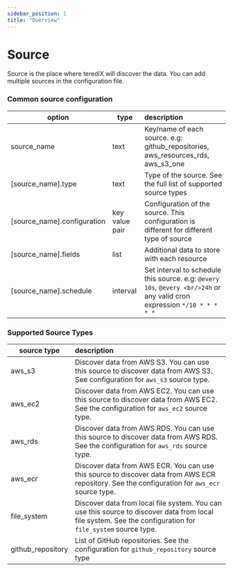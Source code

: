 ```yaml
---
sidebar_position: 1
title: "Overview"
---
```


# Source

Source is the place where terediX will discover the data. You can add multiple sources in the configuration file.

### Common source configuration

| option	                        | type           | description	                                                                                                              |
|--------------------------------|----------------|:--------------------------------------------------------------------------------------------------------------------------|
| 	  source_name                 | text           | Key/name of each source. e.g: github_repositories, aws_resources_rds, aws_s3_one	                                         |
| 	  [source_name].type          | text           | Type of the source. See the full list of supported source types	                                                          |
| 	  [source_name].configuration | key value pair | Configuration of the source. This configuration is different for different type of source	                                |
| 	  [source_name].fields        | list           | Additional data to store with each resource	                                                                              |
| 	  [source_name].schedule      | interval       | Set interval to schedule this source. e.g: `@every 10s`, `@every <br/>24h` or any valid cron expression `*/10 * * * * *`	 |

### Supported Source Types

| source type       | description	                                                                                                                                                 |
|-------------------|:-------------------------------------------------------------------------------------------------------------------------------------------------------------|
| aws_s3            | Discover data from AWS S3. You can use this source to discover data from AWS S3. See configuration for `aws_s3` source type.	                                |
| aws_ec2           | Discover data from AWS EC2. You can use this source to discover data from AWS EC2. See the configuration for `aws_ec2` source type.	                         |
| aws_rds           | Discover data from AWS RDS. You can use this source to discover data from AWS RDS. See the configuration for `aws_rds` source type.	                         |
| aws_ecr           | Discover data from AWS ECR. You can use this source to discover data from AWS ECR repository. See the configuration for `aws_ecr` source type.	              |
| file_system       | Discover data from local file system. You can use this source to discover data from local file system. See the configuration for `file_system` source type.	 |
| github_repository | List of GitHub repositories. See the configuration for `github_repository` source type                                                                       |
